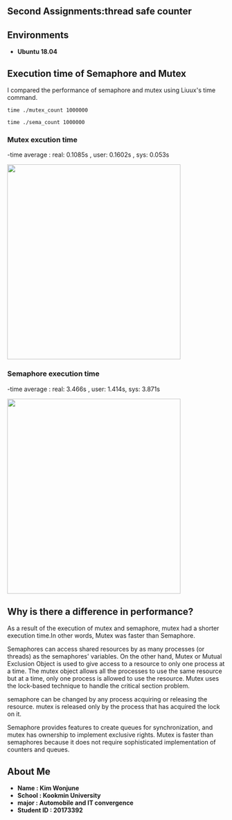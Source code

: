 ## Second Assignments:thread safe counter
## Environments
- **Ubuntu 18.04**

## Execution time of Semaphore and Mutex 
I compared the performance of semaphore and mutex using Liuux's time command.
```
time ./mutex_count 1000000
```
```
time ./sema_count 1000000
```
### Mutex excution time 
-time average : real: 0.1085s , user: 0.1602s , sys: 0.053s 

<img src = "https://user-images.githubusercontent.com/67793181/121784608-cd7bd880-cbef-11eb-8a4a-87726d9e7aac.png" height="450px" width="400px">  

### Semaphore execution time
-time average : real: 3.466s , user: 1.414s, sys: 3.871s

<img src = "https://user-images.githubusercontent.com/67793181/121784622-e4bac600-cbef-11eb-816d-78acba524ff5.png" height="450px" width="400px">


## Why is there a difference in performance?
As a result of the execution of mutex and semaphore, mutex had a shorter execution time.In other words, Mutex was faster than Semaphore.

Semaphores can access shared resources by as many processes (or threads) as the semaphores' variables. On the other hand,  Mutex or Mutual Exclusion Object is used to give access to a resource to only one process at a time. The mutex object allows all the processes to use the same resource but at a time, only one process is allowed to use the resource. Mutex uses the lock-based technique to handle the critical section problem.

semaphore can be changed by any process acquiring or releasing the resource.
mutex is released only by the process that has acquired the lock on it.

Semaphore provides features to create queues for synchronization, and mutex has ownership to implement exclusive rights. Mutex is faster than semaphores because it does not require sophisticated implementation of counters and queues.



## About Me
- **Name : Kim Wonjune**
- **School : Kookmin University**
- **major : Automobile and IT convergence**
- **Student ID : 20173392**
